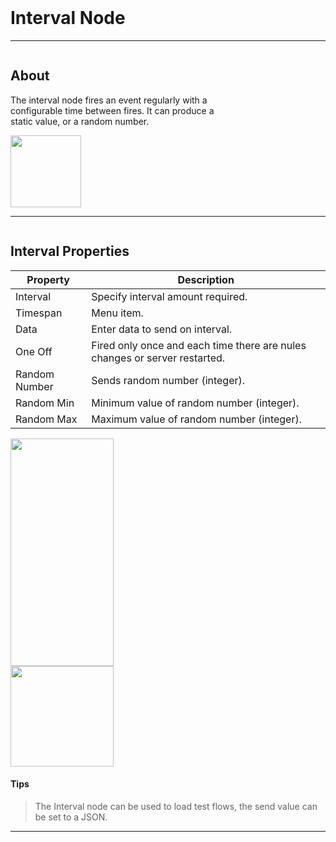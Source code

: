 <!-- Interval Widget Help Markdown -->
<br>

# Interval Node

___
<div class="column-container">
<div class="column row-container" style="width:65%">


## About
The interval node fires an event regularly with a configurable time between fires. It can produce a static value, or a random number.

</div>

<div class="column row-container">
<img src="/images/help/interval/interval.png" width="113" height="115">
</div>
</div>

___

<div class="column-container">
<div class="column row-container">
<div class="row">

## Interval Properties
| Property | Description |
| -------- | ----------- |
| Interval | Specify interval amount required. |
| Timespan | Menu item. |
| Data | Enter data to send on interval. |
| One Off | Fired only once and each time there are nules changes or server restarted. |
| Random Number | Sends random number (integer). |
| Random Min | Minimum value of random number (integer). | 
| Random Max | Maximum value of random number (integer). |


</div>
 
</div>

<div class="column row-container">
<div class="row">
<img src="/images/help/interval/interval_specific.png" width="165" height="364">
</div>
<div class="row">
<img src="/images/help/interval/interval_functions.png" width="165" height="161">
</div>
</div>
</div>

#### Tips
> The Interval node can be used to load test flows, the send value can be set to a JSON.

---